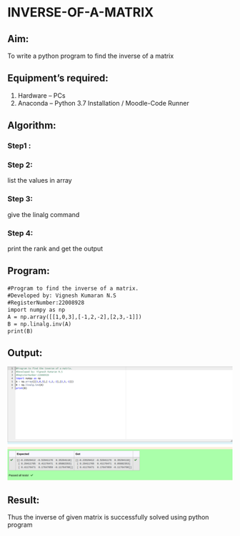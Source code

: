 # INVERSE-OF-A-MATRIX
## Aim:
To write a python program to find the inverse of a matrix
## Equipment’s required:
1. 	Hardware – PCs
2. 	Anaconda – Python 3.7 Installation / Moodle-Code Runner
## Algorithm:
### Step1 : 
### Step 2: 
list the values in array
### Step 3: 
give the linalg command
### Step 4: 
print the rank and get the output
## Program:
```
#Program to find the inverse of a matrix.
#Developed by: Vignesh Kumaran N.S
#RegisterNumber:22008928
import numpy as np
A = np.array([[1,0,3],[-1,2,-2],[2,3,-1]])
B = np.linalg.inv(A)
print(B)
```
## Output:
![input12](inverse1.png)
## Result:
Thus the inverse of given matrix is successfully solved using python program

